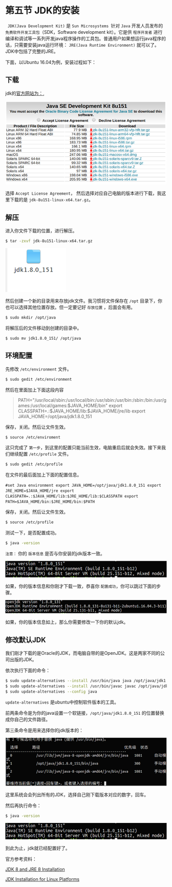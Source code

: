 # 第五节 JDK的安装

` JDK(Java Development Kit)` 是 `Sun Microsystems `针对 `Java` 开发人员发布的 `免费软件开发工具包`（SDK，Software development kit）。它是供 `程序开发者` 进行编译和调试等一系列开发java程序操作的工具包。普通用户如果想运行java程序的话，只需要安装java运行环境： `JRE(Java Runtime Environment)` 就可以了。JDK中包括了完整的JRE。

下面，以Ubuntu 16.04为例，安装过程如下：

## 下载
jdk的[官方网站为：](http://www.oracle.com/technetwork/java/javase/downloads/jdk8-downloads-2133151.html),

![jdk download](image/2017-10-19.1.png)

选择 `Accept License Agreement`， 然后选择对应自己电脑的版本进行下载，我这里下载的是 `jdk-8u151-linux-x64.tar.gz`。

## 解压

进入你文件下载的位置，进行解压。

```bash
$ tar -zxvf jdk-8u151-linux-x64.tar.gz
```
![java](image/2017-10-19.2.png)

然后创建一个新的目录用来存放jdk文件。我习惯将文件保存在 `/opt` 目录下，你也可以选择其他位置存放。但一定要记好 `存放位置` ，后面会有用。

```bash
$ sudo mkdir /opt/java
```

将解压后的文件移动到创建的目录中。

```bash
$ sudo mv jdk1.8.0_151/ /opt/java
```

## 环境配置

先修改 `/etc/environment` 文件。

```bash
$ sudo gedit /etc/environment
```

然后在里面加上下面这段内容

> PATH="/usr/local/sbin:/usr/local/bin:/usr/sbin:/usr/bin:/sbin:/bin:/usr/games:/usr/local/games:$JAVA_HOME/bin"
  export CLASSPATH=.:$JAVA_HOME/lib:$JAVA_HOME/jre/lib
  export JAVA_HOME=/opt/java/jdk1.8.0_151

保存，关闭。然后让文件生效。

```bash
$ source /etc/enviroment
```

这只完成了 `第一步`，到这里的配置只能当前生效，电脑重启后就会失效。接下来我们继续配置 `/etc/profile` 文件。

```bash
$ sudo gedit /etc/profile
```

在文件的最后面加上下面的配置信息。

`#set Java environment
 export JAVA_HOME=/opt/java/jdk1.8.0_151
 export JRE_HOME=$JAVA_HOME/jre
 export CLASSPATH=.:$JAVA_HOME/lib:$JRE_HOME/lib:$CLASSPATH
 export PATH=$JAVA_HOME/bin:$JRE_HOME/bin:$PATH`

保存，关闭。然后让文件生效。

```bash
$ source /etc/profile
```

测试一下，是否配置成功。

```bash
$ java -version
```

`注意：` 你的 `版本信息` 是否与你安装的jdk版本一致。

![right jdk](image/2017-10-19.4.png)

如果，你的版本信息和你刚才下载一致，恭喜你 `配置成功`，你可以跳过下面的步骤。

![wrong jdk](image/2017-10-19.3.png)

如果，你的版本信息如上，那么你需要修改一下你的默认jdk。

## 修改默认JDK

我们刚才下载的是Oracle的JDK，而电脑自带的是OpenJDK。这是两家不同的公司出版的JDK。

依次执行下面的命令：

```bash
$ sudo update-alternatives --install /usr/bin/java java /opt/java/jdk1.8.0_151/bin/java 300 
$ sudo update-alternatives --install /usr/bin/javac javac /opt/java/jdk1.8.0_151/bin/javac 300 
$ sudo update-alternatives --config java
```

`update-alternatives` 是ubuntu中控制软件版本的工具。

前两条命令是为你的java设置一个软链接，`/opt/java/jdk1.8.0_151` 的位置替换成你自己的文件路径。

第三条命令是用来选择你的jdk版本的：

![config java](image/2017-10-19.5.png)

这里系统会会列出所有的JDK，选择自己刚下载版本对应的数字，回车。

然后再执行命令：

```bash
$ java -version
```

![right jdk](image/2017-10-19.4.png)

到此为止，jdk就已经配置好了。

官方参考资料：

[JDK 8 and JRE 8 Installation](https://docs.oracle.com/javase/8/docs/technotes/guides/install/install_overview.html)

[JDK Installation for Linux Platforms](https://docs.oracle.com/javase/8/docs/technotes/guides/install/linux_jdk.html#BJFGGEFG)
